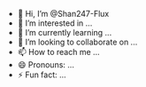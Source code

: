 - 👋 Hi, I’m @Shan247-Flux
- 👀 I’m interested in ...
- 🌱 I’m currently learning ...
- 💞️ I’m looking to collaborate on ...
- 📫 How to reach me ...
- 😄 Pronouns: ...
- ⚡ Fun fact: ...

<!---
Shan247-Flux/Shan247-Flux is a ✨ special ✨ repository because its `README.md` (this file) appears on your GitHub profile.
You can click the Preview link to take a look at your changes.
--->
